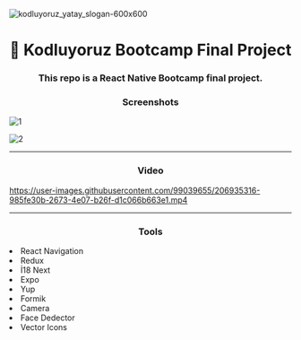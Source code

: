 

![kodluyoruz_yatay_slogan-600x600](https://user-images.githubusercontent.com/99039655/201606078-4baf1921-825a-4b9e-af8a-875b09b0b47a.png)

<h1 align="center"> 👋 Kodluyoruz Bootcamp Final Project</h1>
<h3 align="center">This repo is a React Native Bootcamp final project.</h3>

<h3 align="center">Screenshots</h3>


![1](https://user-images.githubusercontent.com/99039655/206935232-3e5fb37d-1f2a-48e9-b7a3-4f3a26be1f14.jpg)

![2](https://user-images.githubusercontent.com/99039655/206935278-4ee419bc-b92e-45a7-9fc3-1580ee00c752.jpg)


----

<h3 align="center">Video</h3>



https://user-images.githubusercontent.com/99039655/206935316-985fe30b-2673-4e07-b26f-d1c066b663e1.mp4


-----

<h3 align="center">Tools</h3>

<li> React Navigation </li>
<li> Redux </li>
<li> İ18 Next </li>
<li> Expo</li>
<li> Yup </li>
<li> Formik </li>
<li> Camera </li>
<li> Face Dedector </li>
<li> Vector Icons </li>


